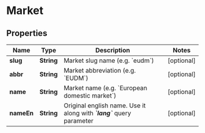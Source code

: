 
# Market

## Properties
Name | Type | Description | Notes
------------ | ------------- | ------------- | -------------
**slug** | **String** | Market slug name (e.g. &#x60;eudm&#x60;) |  [optional]
**abbr** | **String** | Market abbreviation (e.g. &#x60;EUDM&#x60;) |  [optional]
**name** | **String** | Market name (e.g. &#x60;European domestic market&#x60;) |  [optional]
**nameEn** | **String** |  Original english name. Use it along with _**&#x60;lang&#x60;**_ query parameter   |  [optional]



